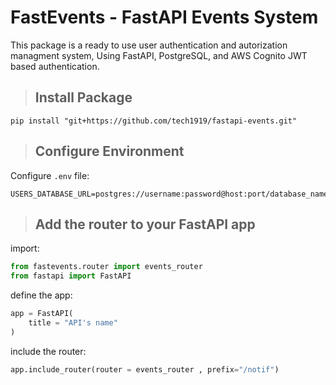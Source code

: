 # FastEvents - FastAPI Events System

This package is a ready to use user authentication and autorization managment system, Using FastAPI, PostgreSQL, and AWS Cognito JWT based authentication.
> ## Install Package

```
pip install "git+https://github.com/tech1919/fastapi-events.git"
```


> ## Configure Environment

Configure `.env` file:
```
USERS_DATABASE_URL=postgres://username:password@host:port/database_name
```

> ## Add the router to your FastAPI app

import:
```python
from fastevents.router import events_router
from fastapi import FastAPI
```

define the app:
```python
app = FastAPI(
    title = "API's name"
)
```

include the router:
```python
app.include_router(router = events_router , prefix="/notif")
```



